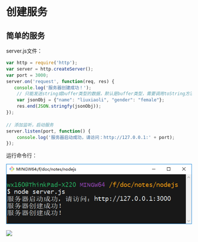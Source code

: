 #  创建服务

##  简单的服务

server.js文件：

```javascript
var http = require('http');
var server = http.createServer();
var port = 3000;
server.on('request', function(req, res) {
   console.log('服务器创建成功！');
    // 只能发送string或buffer类型的数据，默认是buffer类型，需要调用toString方法转换成字符串，json类型的数据，需要转换成json字符串
    var jsonObj = {"name": "liuxiaoli", "gender": "female"};    
    res.end(JSON.stringfy(jsonObj));
});

// 添加监听，启动服务
server.listen(port, function() {
    console.log('服务器启动成功，请访问：http://127.0.0.1:' + port);
});
```

运行命令行：

![](images/命令行执行server.js.png)

![](/images/浏览器运行结果.png)

